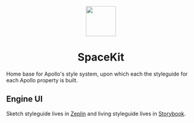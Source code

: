 <div align="center">
  <img height="80" src="https://i.imgur.com/YPhoQOA.png">
  <h1 align="center">SpaceKit</h1>
</div>

Home base for Apollo's style system, upon which each the styleguide for each Apollo property is built.

## Engine UI

Sketch styleguide lives in [Zeplin](https://app.zeplin.io/project/5c7dcb5ab4e654bca8cde54d/screen/5cd0c46bce9a42346c709328) and living styleguide lives in [Storybook](https://storybook.apollographql.com).
